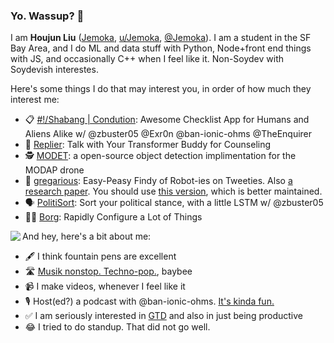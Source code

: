 ### Yo. Wassup? 👋 

I am **Houjun Liu** ([Jemoka](https://github.com/Jemoka), [u/Jemoka](https://www.reddit.com/user/jemoka), [@Jemoka](https://twitter.com/jemokajack)). I am a student in the SF Bay Area, and I do ML and data stuff with Python, Node+front end things with JS, and occasionally C++ when I feel like it. Non-Soydev with Soydevish interestes.

Here's some things I do that may interest you, in order of how much they interest me:
* 📋 [#!/Shabang | Condution](https://github.com/Shabang-Systems/Condution): Awesome Checklist App for Humans and Aliens Alike w/ @zbuster05 @Exr0n @ban-ionic-ohms @TheEnquirer
* 🛀 [Replier](https://github.com/jemoka/replier/): Talk with Your Transformer Buddy for Counseling
* 🕵️‍ [MODET](https://github.com/MODAP/MODET): a open-source object detection implimentation for the MODAP drone
* 🤖 [gregarious](https://github.com/Jemoka/gregarious): Easy-Peasy Findy of Robot-ies on Tweeties. Also [a research paper](https://www.preprints.org/manuscript/202004.0214/v1). You should use [this version](https://github.com/Jemoka/gregarioussystem), which is better maintained.
* 🗣 [PolitiSort](https://github.com/PolitiSort/PolitiSort): Sort your political stance, with a little LSTM w/ @zbuster05
* 🧑‍💻 [Borg](https://github.com/Jemoka/Borg): Rapidly Configure a Lot of Things

<div>
    <a href="https://github.com/anuraghazra/github-readme-stats">
        <img align="left" src="https://github-readme-stats.vercel.app/api?username=jemoka&show_icons=true&count_private=true" />
    </a>
</div>

And hey, here's a bit about me:
* 🖋 I think fountain pens are excellent
* 🛣 [Musik nonstop. Techno-pop.](http://kraftwerk.com/), baybee
* 📹 I make videos, whenever I feel like it
* 🎙 Host(ed?) a podcast with @ban-ionic-ohms. [It's kinda fun.](https://anchor.fm/yappin)
* ✅ I am seriously interested in [GTD](https://gettingthingsdone.com/) and also in just being productive
* 😂 I tried to do standup. That did not go well.


